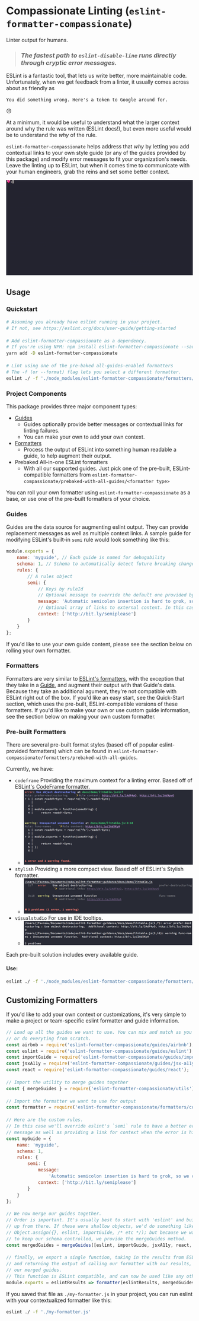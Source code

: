 # Compassionate Linting (`eslint-formatter-compassionate`)

Linter output for humans.

> ### _The fastest path to `eslint-disable-line` runs directly through cryptic error messages._

ESLint is a fantastic tool, that lets us write better, more maintainable code. Unfortunately, when
we get feedback from a linter, it usually comes across about as friendly as

```
You did something wrong. Here's a token to Google around for.
```

😓

At a minimum, it would be useful to understand what the larger context around why the rule was
written (ESLint docs!), but even more useful would be to understand the _why_ of the rule.

`eslint-formatter-compassionate` helps address that _why_ by letting you add contextual links to
your own style guide (or any of the guides provided by this package) and modify error messages to
fit your organization's needs. Leave the linting up to ESLint, but when it comes time to communicate
with your human engineers, grab the reins and set some better context.

![gif of formatter running in a terminal](./docs/images/formatter-demo.gif)

## Usage

### Quickstart

```bash
# Assuming you already have eslint running in your project.
# If not, see https://eslint.org/docs/user-guide/getting-started

# Add eslint-formatter-compassionate as a dependency.
# If you're using NPM: npm install eslint-formatter-compassionate --save-dev
yarn add -D eslint-formatter-compassionate

# Lint using one of the pre-baked all-guides-enabled formatters
# The -f (or --format) flag lets you select a different formatter.
eslint ./ -f './node_modules/eslint-formatter-compassionate/formatters/prebaked-with-all-guides/stylish'
```

### Project Components

This package provides three major component types:

-   [Guides](#guides)
    -   Guides optionally provide better messages or contextual links for linting failures.
    -   You can make your own to add your own context.
-   [Formatters](#formatters)
    -   Process the output of ESLint into something human readable a guide, to help augment their
        output.
-   Prebaked All-in-one ESLint formatters
    -   With all our supported guides. Just pick one of the pre-built, ESLint-compatible formatters
        from `eslint-formatter-compassionate/prebaked-with-all-guides/<formatter type>`

You can roll your own formatter using `eslint-formatter-compassionate` as a base, or use one of the
pre-built formatters of your choice.

### Guides

Guides are the data source for augmenting eslint output. They can provide replacement messages as
well as multiple context links. A sample guide for modifying ESLint's built-in `semi` rule would
look something like this:

```js
module.exports = {
    name: 'myguide', // Each guide is named for debugability
    schema: 1, // Schema to automatically detect future breaking changes
    rules: {
        // A rules object
        semi: {
            // Keys by ruleId
            // Optional message to override the default one provided by `semi`
            message: 'Automatic semicolon insertion is hard to grok, so we use semicolons in JS.',
            // Optional array of links to external context. In this case, a blog post.
            context: ['http://bit.ly/semiplease']
        }
    }
};
```

If you'd like to use your own guide content, please see the section below on rolling your own
formatter.

### Formatters

Formatters are very similar to
[ESLint's formatters](https://eslint.org/docs/user-guide/formatters/), with the exception that they
take in a [Guide](#guides), and augment their output with that Guide's data. Because they take an
additional agument, they're not compatible with ESLint right out of the box. If you'd like an easy
start, see the Quick-Start section, which uses the pre-built, ESLint-compatible versions of these
formatters. If you'd like to make your own or use custom guide information, see the section below on
making your own custom formatter.

### Pre-built Formatters

There are several pre-built format styles (based off of popular eslint-provided formatters) which
can be found in `eslint-formatter-compassionate/formatters/prebaked-with-all-guides`.

Currently, we have:

-   `codeframe` Providing the maximum context for a linting error. Based off of ESLint's CodeFrame
    formatter.
    -   ![codeframe output](./docs/images/codeframe.png)
-   `stylish` Providing a more compact view. Based off of ESLint's Stylish formatter.
    -   ![stylish output](./docs/images/stylish.png)
-   `visualstudio` For use in IDE tooltips.
    -   ![visualstudio output](./docs/images/visualstudio.png)

Each pre-built solution includes every available guide.

#### Use:

```sh
eslint ./ -f './node_modules/eslint-formatter-compassionate/formatters/prebaked-with-all-guides/stylish'
```

## Customizing Formatters

If you'd like to add your own context or customizations, it's very simple to make a project or
team-specific eslint formatter and guide information.

```js
// Load up all the guides we want to use. You can mix and match as you like,
// or do everyting from scratch.
const airbnb = require('eslint-formatter-compassionate/guides/airbnb');
const eslint = require('eslint-formatter-compassionate/guides/eslint'); // Provides all eslint docs.
const importGuide = require('eslint-formatter-compassionate/guides/import');
const jsxA11y = require('eslint-formatter-compassionate/guides/jsx-a11y');
const react = require('eslint-formatter-compassionate/guides/react');

// Import the utility to merge guides together
const { mergeGuides } = require('eslint-formatter-compassionate/utils');

// Import the formatter we want to use for output
const formatter = require('eslint-formatter-compassionate/formatters/codeframe');

// Here are the custom rules.
// In this case we'll override eslint's `semi` rule to have a better error
// message as well as providing a link for context when the error is hit.
const myGuide = {
    name: 'myguide',
    schema: 1,
    rules: {
        semi: {
            message:
                'Automatic semicolon insertion is hard to grok, so we choose to use semicolons in JS.',
            context: ['http://bit.ly/semiplease']
        }
    }
};

// We now merge our guides together.
// Order is important. It's usually best to start with 'eslint' and build
// up from there. If these were shallow objects, we'd do something like
// Object.assign({}, eslint, importGuide, /* etc */); but because we want
// to keep our schema controlled, we provide the mergeGuides method.
const mergedGuides = mergeGuides([eslint, importGuide, jsxA11y, react, airbnb, myGuide]);

// finally, we export a single function, taking in the results from ESLint,
// and returning the output of calling our formatter with our results, and
// our merged guides.
// This function is ESLint compatible, and can now be used like any other formatter.
module.exports = eslintResults => formatter(eslintResults, mergedGuides);
```

If you saved that file as `./my-formatter.js` in your project, you can run eslint with your
contextualized formatter like this:

```sh
eslint ./ -f './my-formatter.js'
```
